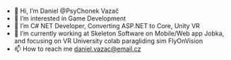 - 👋 Hi, I’m Daniel @PsyChonek Vazač
- 👀 I’m interested in Game Development
- 🌱 I’m C# NET Developer, Converting ASP.NET to Core, Unity VR
- 🏢 I’m currently working at Skeleton Software on Mobile/Web app Jobka, and focusing on VR University colab paragliding sim FlyOnVision
- 📫 How to reach me daniel.vazac@email.cz
